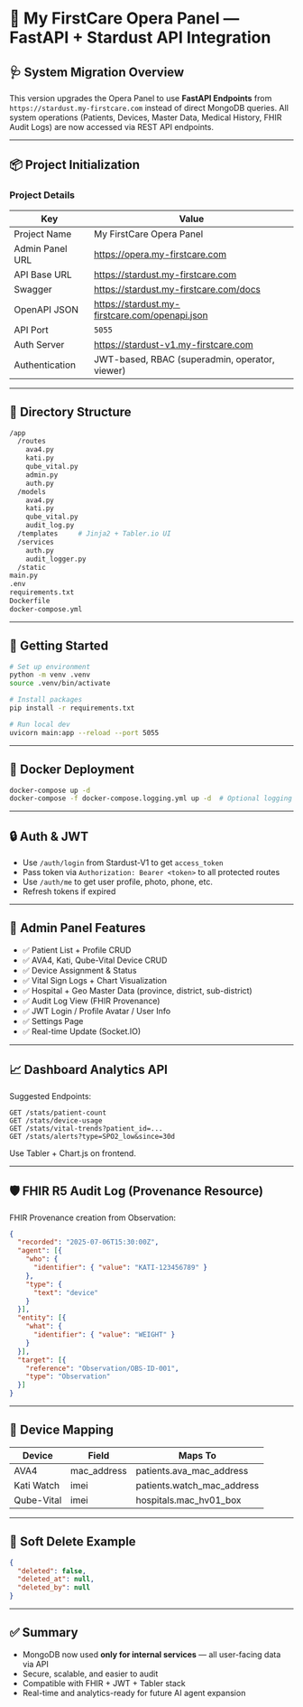 
# 🚀 My FirstCare Opera Panel — FastAPI + Stardust API Integration

## 🩺 System Migration Overview

This version upgrades the Opera Panel to use **FastAPI Endpoints** from `https://stardust.my-firstcare.com` instead of direct MongoDB queries. All system operations (Patients, Devices, Master Data, Medical History, FHIR Audit Logs) are now accessed via REST API endpoints.

---

## 📦 Project Initialization

### Project Details

| Key                        | Value                                            |
|---------------------------|--------------------------------------------------|
| Project Name              | My FirstCare Opera Panel                         |
| Admin Panel URL           | https://opera.my-firstcare.com                  |
| API Base URL              | https://stardust.my-firstcare.com               |
| Swagger                   | https://stardust.my-firstcare.com/docs          |
| OpenAPI JSON              | https://stardust.my-firstcare.com/openapi.json  |
| API Port                  | `5055`                                           |
| Auth Server               | https://stardust-v1.my-firstcare.com            |
| Authentication            | JWT-based, RBAC (superadmin, operator, viewer)  |

---

## 📁 Directory Structure

```bash
/app
  /routes
    ava4.py
    kati.py
    qube_vital.py
    admin.py
    auth.py
  /models
    ava4.py
    kati.py
    qube_vital.py
    audit_log.py
  /templates     # Jinja2 + Tabler.io UI
  /services
    auth.py
    audit_logger.py
  /static
main.py
.env
requirements.txt
Dockerfile
docker-compose.yml
```

---

## 🧪 Getting Started

```bash
# Set up environment
python -m venv .venv
source .venv/bin/activate

# Install packages
pip install -r requirements.txt

# Run local dev
uvicorn main:app --reload --port 5055
```

---

## 🐳 Docker Deployment

```bash
docker-compose up -d
docker-compose -f docker-compose.logging.yml up -d  # Optional logging stack
```

---

## 🔒 Auth & JWT

- Use `/auth/login` from Stardust-V1 to get `access_token`
- Pass token via `Authorization: Bearer <token>` to all protected routes
- Use `/auth/me` to get user profile, photo, phone, etc.
- Refresh tokens if expired

---

## 🧩 Admin Panel Features

- ✅ Patient List + Profile CRUD  
- ✅ AVA4, Kati, Qube-Vital Device CRUD  
- ✅ Device Assignment & Status  
- ✅ Vital Sign Logs + Chart Visualization  
- ✅ Hospital + Geo Master Data (province, district, sub-district)  
- ✅ Audit Log View (FHIR Provenance)  
- ✅ JWT Login / Profile Avatar / User Info  
- ✅ Settings Page  
- ✅ Real-time Update (Socket.IO)

---

## 📈 Dashboard Analytics API

Suggested Endpoints:

```http
GET /stats/patient-count
GET /stats/device-usage
GET /stats/vital-trends?patient_id=...
GET /stats/alerts?type=SPO2_low&since=30d
```

Use Tabler + Chart.js on frontend.

---

## 🛡️ FHIR R5 Audit Log (Provenance Resource)

FHIR Provenance creation from Observation:

```json
{
  "recorded": "2025-07-06T15:30:00Z",
  "agent": [{
    "who": {
      "identifier": { "value": "KATI-123456789" }
    },
    "type": {
      "text": "device"
    }
  }],
  "entity": [{
    "what": {
      "identifier": { "value": "WEIGHT" }
    }
  }],
  "target": [{
    "reference": "Observation/OBS-ID-001",
    "type": "Observation"
  }]
}
```

---

## 🧩 Device Mapping

| Device        | Field        | Maps To       |
|---------------|--------------|----------------|
| AVA4          | mac_address  | patients.ava_mac_address |
| Kati Watch    | imei         | patients.watch_mac_address |
| Qube-Vital    | imei         | hospitals.mac_hv01_box |

---

## 🧩 Soft Delete Example

```json
{
  "deleted": false,
  "deleted_at": null,
  "deleted_by": null
}
```

---

## ✅ Summary

- MongoDB now used **only for internal services** — all user-facing data via API
- Secure, scalable, and easier to audit
- Compatible with FHIR + JWT + Tabler stack
- Real-time and analytics-ready for future AI agent expansion
